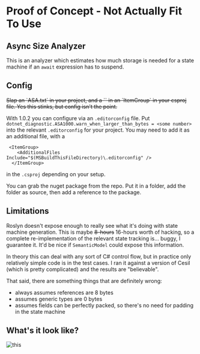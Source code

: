 # Proof of Concept - Not Actually Fit To Use

## Async Size Analyzer

This is an analyzer which estimates how much storage is needed for a state machine if an `await` expression has to suspend.

## Config

<strike>
Slap an `ASA.txt` in your project, and a `<AdditionalFiles Include="ASA.txt" />` in an `ItemGroup` in your csproj file.  Yes this stinks, but config isn't the point.
</strike>

With 1.0.2 you can configure via an `.editorconfig` file.  Put `dotnet_diagnostic.ASA1000.warn_when_larger_than_bytes = <some number>` into the relevant `.editorconfig` for your project.  You may need to add it as an additional file, with a 

```
 <ItemGroup>
    <AdditionalFiles Include="$(MSBuildThisFileDirectory)\.editorconfig" />
  </ItemGroup>
```

in the `.csproj` depending on your setup.

You can grab the nuget package from the repo.  Put it in a folder, add the folder as source, then add a reference to the package.

## Limitations

Roslyn doesn't expose enough to really see what it's doing with state machine generation.  This is maybe <strike>8-hours</strike> 16-hours worth of hacking, so a complete re-implementation of the relevant state tracking is... buggy, I guarantee it.  It'd be nice if `SemanticModel` could expose this information.

In theory this can deal with any sort of C# control flow, but in practice only relatively simple code is in the test cases.  I ran it against a version of Cesil (which is pretty complicated) and the results are "believable".

That said, there are something things that are definitely wrong:

 - always assumes references are 8 bytes
 - assumes generic types are 0 bytes
 - assumes fields can be perfectly packed, so there's no need for padding in the state machine

## What's it look like?

![this](https://i.stack.imgur.com/Za2hB.png)
